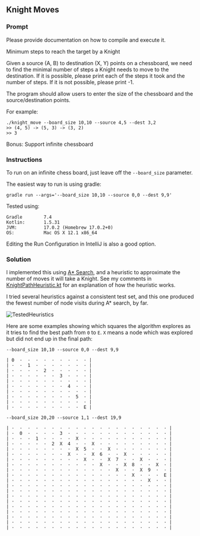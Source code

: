 ## Knight Moves

### Prompt

Please provide documentation on how to compile and execute it.

Minimum steps to reach the target by a Knight

Given a source (A, B) to destination (X, Y) points on a chessboard, we need to find the
minimal number of steps a Knight needs to move to the destination. If it is possible,
please print each of the steps it took and the number of steps. If it is not possible,
please print -1.

The program should allow users to enter the size of the chessboard and the
source/destination points.

For example:

```
./knight_move --board_size 10,10 --source 4,5 --dest 3,2
>> (4, 5) -> (5, 3) -> (3, 2)
>> 3
```

Bonus: Support infinite chessboard

### Instructions

To run on an infinite chess board, just leave off the `--board_size` parameter.

The easiest way to run is using gradle:

```
gradle run --args='--board_size 10,10 --source 0,0 --dest 9,9'
```

Tested using:

```
Gradle        7.4
Kotlin:       1.5.31
JVM:          17.0.2 (Homebrew 17.0.2+0)
OS:           Mac OS X 12.1 x86_64
```

Editing the Run Configuration in IntelliJ is also a good option.

### Solution

I implemented this using [A* Search](https://en.wikipedia.org/wiki/A*_search_algorithm), and
a heuristic to approximate the number of moves it will take a Knight. See my comments in
[KnightPathHeuristic.kt](./src/main/kotlin/KnightPathHeuristic.kt) for an explanation of how
the heuristic works.

I tried several heuristics against a consistent test set, and this one produced
the fewest number of node visits during A* search, by far.

![TestedHeuristics](https://user-images.githubusercontent.com/4519249/160671271-e31634b2-f782-418f-a84b-5663e2c022b2.png)

Here are some examples showing which squares the algorithm explores as it tries to find the best
path from `0` to `E`. `X` means a node which was explored but did not end up in the final
path:

```
--board_size 10,10 --source 0,0 --dest 9,9

| 0  ·  ·  ·  ·  ·  ·  ·  ·  · |
| ·  ·  1  ·  ·  ·  ·  ·  ·  · |
| ·  ·  ·  ·  2  ·  ·  ·  ·  · |
| ·  ·  ·  ·  ·  ·  3  ·  ·  · |
| ·  ·  ·  ·  ·  ·  ·  ·  ·  · |
| ·  ·  ·  ·  ·  ·  ·  4  ·  · |
| ·  ·  ·  ·  ·  ·  ·  ·  ·  · |
| ·  ·  ·  ·  ·  ·  ·  ·  5  · |
| ·  ·  ·  ·  ·  ·  ·  ·  ·  · |
| ·  ·  ·  ·  ·  ·  ·  ·  ·  E |
```

```
--board_size 20,20 --source 1,1 --dest 19,9

| ·  ·  ·  ·  ·  ·  ·  ·  ·  ·  ·  ·  ·  ·  ·  ·  ·  ·  ·  · |
| ·  0  ·  ·  ·  ·  3  ·  ·  ·  ·  ·  ·  ·  ·  ·  ·  ·  ·  · |
| ·  ·  ·  1  ·  ·  ·  ·  X  ·  ·  ·  ·  ·  ·  ·  ·  ·  ·  · |
| ·  ·  ·  ·  ·  2  X  4  ·  ·  X  ·  ·  ·  ·  ·  ·  ·  ·  · |
| ·  ·  ·  ·  ·  ·  ·  ·  X  5  ·  ·  X  ·  ·  ·  ·  ·  ·  · |
| ·  ·  ·  ·  ·  ·  ·  X  ·  ·  X  6  ·  ·  X  ·  ·  ·  ·  · |
| ·  ·  ·  ·  ·  ·  ·  ·  ·  X  ·  ·  X  7  ·  ·  X  ·  ·  · |
| ·  ·  ·  ·  ·  ·  ·  ·  ·  ·  ·  X  ·  ·  X  8  ·  ·  X  · |
| ·  ·  ·  ·  ·  ·  ·  ·  ·  ·  ·  ·  ·  X  ·  ·  X  9  ·  · |
| ·  ·  ·  ·  ·  ·  ·  ·  ·  ·  ·  ·  ·  ·  ·  X  ·  ·  ·  E |
| ·  ·  ·  ·  ·  ·  ·  ·  ·  ·  ·  ·  ·  ·  ·  ·  ·  X  ·  · |
| ·  ·  ·  ·  ·  ·  ·  ·  ·  ·  ·  ·  ·  ·  ·  ·  ·  ·  ·  · |
| ·  ·  ·  ·  ·  ·  ·  ·  ·  ·  ·  ·  ·  ·  ·  ·  ·  ·  ·  · |
| ·  ·  ·  ·  ·  ·  ·  ·  ·  ·  ·  ·  ·  ·  ·  ·  ·  ·  ·  · |
| ·  ·  ·  ·  ·  ·  ·  ·  ·  ·  ·  ·  ·  ·  ·  ·  ·  ·  ·  · |
| ·  ·  ·  ·  ·  ·  ·  ·  ·  ·  ·  ·  ·  ·  ·  ·  ·  ·  ·  · |
| ·  ·  ·  ·  ·  ·  ·  ·  ·  ·  ·  ·  ·  ·  ·  ·  ·  ·  ·  · |
| ·  ·  ·  ·  ·  ·  ·  ·  ·  ·  ·  ·  ·  ·  ·  ·  ·  ·  ·  · |
| ·  ·  ·  ·  ·  ·  ·  ·  ·  ·  ·  ·  ·  ·  ·  ·  ·  ·  ·  · |
| ·  ·  ·  ·  ·  ·  ·  ·  ·  ·  ·  ·  ·  ·  ·  ·  ·  ·  ·  · |
```